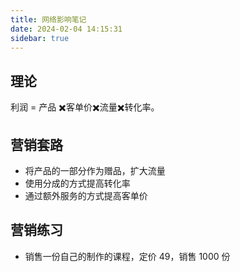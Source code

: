```yaml
---
title: 网络影响笔记
date: 2024-02-04 14:15:31
sidebar: true
---
```


## 理论

利润 = 产品 ✖️客单价✖️流量✖️转化率。

## 营销套路

- 将产品的一部分作为赠品，扩大流量
- 使用分成的方式提高转化率
- 通过额外服务的方式提高客单价

## 营销练习

- 销售一份自己的制作的课程，定价 49，销售 1000 份

